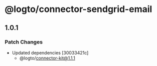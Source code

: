 # @logto/connector-sendgrid-email

## 1.0.1

### Patch Changes

- Updated dependencies [30033421c]
  - @logto/connector-kit@1.1.1
